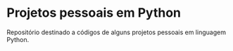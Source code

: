 # Projetos pessoais em Python
 Repositório destinado a códigos de alguns projetos pessoais em linguagem Python.
